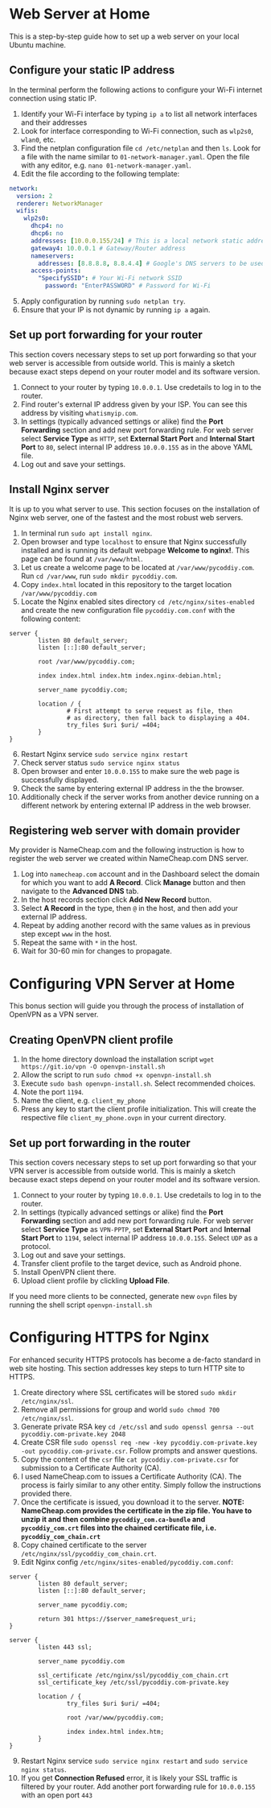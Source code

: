 # Web Server at Home

This is a step-by-step guide how to set up a web server on your local Ubuntu machine.

## Configure your static IP address
In the terminal perform the following actions to configure your Wi-Fi internet connection using static IP.

1. Identify your Wi-Fi interface by typing `ip a` to list all network interfaces and their addresses
2. Look for interface corresponding to Wi-Fi connection, such as `wlp2s0`, `wlan0`, etc.
3. Find the netplan configuration file `cd /etc/netplan` and then `ls`. Look for a file with the name similar to `01-network-manager.yaml`. Open the file with any editor, e.g. `nano 01-network-manager.yaml`.
4. Edit the file according to the following template:

```yaml
network:
  version: 2
  renderer: NetworkManager
  wifis:
    wlp2s0:
      dhcp4: no
      dhcp6: no
      addresses: [10.0.0.155/24] # This is a local network static address
      gateway4: 10.0.0.1 # Gateway/Router address
      nameservers:
        addresses: [8.8.8.8, 8.8.4.4] # Google's DNS servers to be used for name resolution
      access-points:
        "SpecifySSID": # Your Wi-Fi network SSID
          password: "EnterPASSWORD" # Password for Wi-Fi
```

5. Apply configuration by running `sudo netplan try`.
6. Ensure that your IP is not dynamic by running `ip a` again.

## Set up port forwarding for your router
This section covers necessary steps to set up port forwarding so that your web server is accessible from outside world. This is mainly a sketch because exact steps depend on your router model and its software version.

1. Connect to your router by typing `10.0.0.1`. Use credetails to log in to the router.
2. Find router's external IP address given by your ISP. You can see this address by visiting `whatismyip.com`.
3. In settings (typically advanced settings or alike) find the **Port Forwarding** section and add new port forwarding rule. For web server select **Service Type** as `HTTP`, set **External Start Port** and **Internal Start Port** to `80`, select internal IP address `10.0.0.155` as in the above YAML file.
4. Log out and save your settings.

## Install Nginx server
It is up to you what server to use. This section focuses on the installation of Nginx web server, one of the fastest and the most robust web servers.

1. In terminal run `sudo apt install nginx`.
2. Open browser and type `localhost` to ensure that Nginx successfully installed and is running its default webpage **Welcome to nginx!**. This page can be found at `/var/www/html`.
3. Let us create a welcome page to be located at `/var/www/pycoddiy.com`. Run `cd /var/www`, run `sudo mkdir pycoddiy.com`.
4. Copy `index.html` located in this repository to the target location `/var/www/pycoddiy.com`
5. Locate the Nginx enabled sites directory `cd /etc/nginx/sites-enabled` and create the new configuration file `pycoddiy.com.conf` with the following content:

```nginx
server {
        listen 80 default_server;
        listen [::]:80 default_server;

        root /var/www/pycoddiy.com;

        index index.html index.htm index.nginx-debian.html;

        server_name pycoddiy.com;

        location / {
                # First attempt to serve request as file, then
                # as directory, then fall back to displaying a 404.
                try_files $uri $uri/ =404;
        }
}
```

6. Restart Nginx service `sudo service nginx restart`
7. Check server status `sudo service nginx status`
8. Open browser and enter `10.0.0.155` to make sure the web page is successfully displayed.
9. Check the same by entering external IP address in the the browser.
10. Additionally check if the server works from another device running on a different network by entering external IP address in the web browser.

## Registering web server with domain provider
My provider is NameCheap.com and the following instruction is how to register the web server we created within NameCheap.com DNS server.

1. Log into `namecheap.com` account and in the Dashboard select the domain for which you want to add **A Record**. Click **Manage** button and then navigate to the **Advanced DNS** tab.
2. In the host records section click **Add New Record** button.
3. Select **A Record** in the type, then `@` in the host, and then add your external IP address.
4. Repeat by adding another record with the same values as in previous step except `www` in the host.
5. Repeat the same with `*` in the host.
6. Wait for 30-60 min for changes to propagate.

# Configuring VPN Server at Home
This bonus section will guide you through the process of installation of OpenVPN as a VPN server.

## Creating OpenVPN client profile
1. In the home directory download the installation script `wget https://git.io/vpn -O openvpn-install.sh`
2. Allow the script to run `sudo chmod +x openvpn-install.sh`
3. Execute `sudo bash openvpn-install.sh`. Select recommended choices.
4. Note the port `1194`.
5. Name the client, e.g. `client_my_phone`
6. Press any key to start the client profile initialization. This will create the respective file `client_my_phone.ovpn` in your current directory.

## Set up port forwarding in the router

This section covers necessary steps to set up port forwarding so that your VPN server is accessible from outside world. This is mainly a sketch because exact steps depend on your router model and its software version.

1. Connect to your router by typing `10.0.0.1`. Use credetails to log in to the router.
2. In settings (typically advanced settings or alike) find the **Port Forwarding** section and add new port forwarding rule. For web server select **Service Type** as `VPN-PPTP`, set **External Start Port** and **Internal Start Port** to `1194`, select internal IP address `10.0.0.155`. Select `UDP` as a protocol.
3. Log out and save your settings.
4. Transfer client profile to the target device, such as Android phone.
5. Install OpenVPN client there.
6. Upload client profile by clickling **Upload File**.

If you need more clients to be connected, generate new `ovpn` files by running the shell script `openvpn-install.sh`

# Configuring HTTPS for Nginx
For enhanced security HTTPS protocols has become a de-facto standard in web site hosting. This section addresses key steps to turn HTTP site to HTTPS.

1. Create directory where SSL certificates will be stored `sudo mkdir /etc/nginx/ssl`.
2. Remove all permissions for group and world `sudo chmod 700 /etc/nginx/ssl`.
3. Generate private RSA key `cd /etc/ssl` and `sudo openssl genrsa --out pycoddiy.com-private.key 2048` 
4. Create CSR file `sudo openssl req -new -key pycoddiy.com-private.key -out pycoddiy.com-private.csr`. Follow prompts and answer questions.
5. Copy the content of the `csr` file `cat pycoddiy.com-private.csr` for submission to a Certificate Authority (CA). 
6. I used NameCheap.com to issues a Certificate Authority (CA). The process is fairly similar to any other entity. Simply follow the instructions provided there. 
7. Once the certificate is issued, you download it to the server. **NOTE: NameCheap.com provides the certificate in the zip file. You have to unzip it and then combine `pycoddiy_com.ca-bundle` and `pycoddiy_com.crt` files into the chained certificate file, i.e. `pycoddiy_com_chain.crt`** 
8. Copy chained certificate to the server `/etc/nginx/ssl/pycoddiy_com_chain.crt`.
8. Edit Nginx config `/etc/nginx/sites-enabled/pycoddiy.com.conf`:

```nginx
server {
        listen 80 default_server;
        listen [::]:80 default_server;

        server_name pycoddiy.com;

        return 301 https://$server_name$request_uri;
}

server {
        listen 443 ssl;

        server_name pycoddiy.com

        ssl_certificate /etc/nginx/ssl/pycoddiy_com_chain.crt
        ssl_certificate_key /etc/ssl/pycoddiy.com-private.key

        location / {
                try_files $uri $uri/ =404;

                root /var/www/pycoddiy.com;

                index index.html index.htm;
        }
}
```

9. Restart Nginx service `sudo service nginx restart` and `sudo service nginx status`.
10. If you get **Connection Refused** error, it is likely your SSL traffic is filtered by your router. Add another port forwarding rule for `10.0.0.155` with an open port `443`